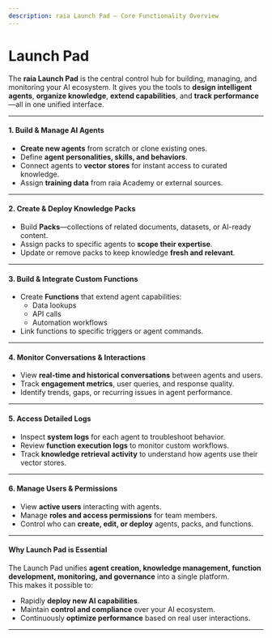 ```yaml
---
description: raia Launch Pad – Core Functionality Overview
---
```


# Launch Pad

The **raia Launch Pad** is the central control hub for building, managing, and monitoring your AI ecosystem. It gives you the tools to **design intelligent agents**, **organize knowledge**, **extend capabilities**, and **track performance**—all in one unified interface.

***

#### **1. Build & Manage AI Agents**

* **Create new agents** from scratch or clone existing ones.
* Define **agent personalities, skills, and behaviors**.
* Connect agents to **vector stores** for instant access to curated knowledge.
* Assign **training data** from raia Academy or external sources.

***

#### **2. Create & Deploy Knowledge Packs**

* Build **Packs**—collections of related documents, datasets, or AI-ready content.
* Assign packs to specific agents to **scope their expertise**.
* Update or remove packs to keep knowledge **fresh and relevant**.

***

#### **3. Build & Integrate Custom Functions**

* Create **Functions** that extend agent capabilities:
  * Data lookups
  * API calls
  * Automation workflows
* Link functions to specific triggers or agent commands.

***

#### **4. Monitor Conversations & Interactions**

* View **real-time and historical conversations** between agents and users.
* Track **engagement metrics**, user queries, and response quality.
* Identify trends, gaps, or recurring issues in agent performance.

***

#### **5. Access Detailed Logs**

* Inspect **system logs** for each agent to troubleshoot behavior.
* Review **function execution logs** to monitor custom workflows.
* Track **knowledge retrieval activity** to understand how agents use their vector stores.

***

#### **6. Manage Users & Permissions**

* View **active users** interacting with agents.
* Manage **roles and access permissions** for team members.
* Control who can **create, edit, or deploy** agents, packs, and functions.

***

#### **Why Launch Pad is Essential**

The Launch Pad unifies **agent creation, knowledge management, function development, monitoring, and governance** into a single platform.\
This makes it possible to:

* Rapidly **deploy new AI capabilities**.
* Maintain **control and compliance** over your AI ecosystem.
* Continuously **optimize performance** based on real user interactions.

***

